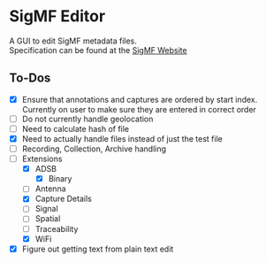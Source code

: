 # SigMF Editor

A GUI to edit SigMF metadata files.  
Specification can be found at the [SigMF Website](https://sigmf.org)

## To-Dos

- [x] Ensure that annotations and captures are ordered by start index. Currently on user to make sure they are entered in correct order
- [ ] Do not currently handle geolocation
- [ ] Need to calculate hash of file
- [x] Need to actually handle files instead of just the test file
- [ ] Recording, Collection, Archive handling
- [ ] Extensions
  - [x] ADSB
    - [x] Binary
  - [ ] Antenna
  - [x] Capture Details
  - [ ] Signal
  - [ ] Spatial
  - [ ] Traceability
  - [x] WiFi
- [x] Figure out getting text from plain text edit

